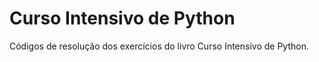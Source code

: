 # Curso Intensivo de Python
Códigos de resolução dos exercícios do livro Curso Intensivo de Python.
